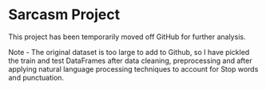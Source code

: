 # Sarcasm Project 

This project has been temporarily moved off GitHub for further analysis. 

Note - The original dataset is too large to add to Github, so I have pickled the train and test DataFrames after data cleaning, preprocessing and after applying natural language processing techniques to account for Stop words and punctuation. 
